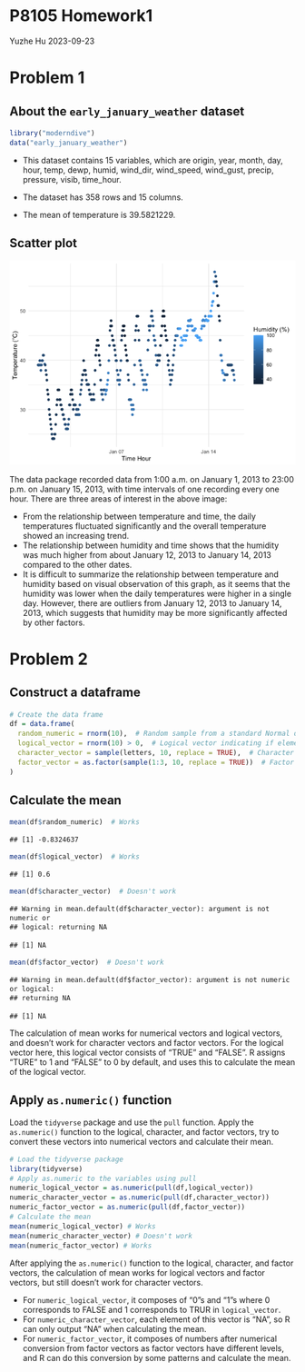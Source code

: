 P8105 Homework1
================
Yuzhe Hu
2023-09-23

# Problem 1

## About the `early_january_weather` dataset

``` r
library("moderndive")
data("early_january_weather")
```

- This dataset contains 15 variables, which are origin, year, month,
  day, hour, temp, dewp, humid, wind_dir, wind_speed, wind_gust, precip,
  pressure, visib, time_hour.

- The dataset has 358 rows and 15 columns.

- The mean of temperature is 39.5821229.

## Scatter plot

![](p8105_hw1_yh3676_files/figure-gfm/image-1.png)<!-- -->

The data package recorded data from 1:00 a.m. on January 1, 2013 to
23:00 p.m. on January 15, 2013, with time intervals of one recording
every one hour. There are three areas of interest in the above image:

- From the relationship between temperature and time, the daily
  temperatures fluctuated significantly and the overall temperature
  showed an increasing trend.
- The relationship between humidity and time shows that the humidity was
  much higher from about January 12, 2013 to January 14, 2013 compared
  to the other dates.
- It is difficult to summarize the relationship between temperature and
  humidity based on visual observation of this graph, as it seems that
  the humidity was lower when the daily temperatures were higher in a
  single day. However, there are outliers from January 12, 2013 to
  January 14, 2013, which suggests that humidity may be more
  significantly affected by other factors.

# Problem 2

## Construct a dataframe

``` r
# Create the data frame
df = data.frame(
  random_numeric = rnorm(10),  # Random sample from a standard Normal distribution
  logical_vector = rnorm(10) > 0,  # Logical vector indicating if elements are > 0
  character_vector = sample(letters, 10, replace = TRUE),  # Character vector of length 10
  factor_vector = as.factor(sample(1:3, 10, replace = TRUE))  # Factor vector with 3 levels
)
```

## Calculate the mean

``` r
mean(df$random_numeric)  # Works
```

    ## [1] -0.8324637

``` r
mean(df$logical_vector)  # Works
```

    ## [1] 0.6

``` r
mean(df$character_vector)  # Doesn't work
```

    ## Warning in mean.default(df$character_vector): argument is not numeric or
    ## logical: returning NA

    ## [1] NA

``` r
mean(df$factor_vector)  # Doesn't work
```

    ## Warning in mean.default(df$factor_vector): argument is not numeric or logical:
    ## returning NA

    ## [1] NA

The calculation of mean works for numerical vectors and logical vectors,
and doesn’t work for character vectors and factor vectors. For the
logical vector here, this logical vector consists of “TRUE” and “FALSE”.
R assigns “TURE” to 1 and “FALSE” to 0 by default, and uses this to
calculate the mean of the logical vector.

## Apply `as.numeric()` function

Load the `tidyverse` package and use the `pull` function. Apply the
`as.numeric()` function to the logical, character, and factor vectors,
try to convert these vectors into numerical vectors and calculate their
mean.

``` r
# Load the tidyverse package
library(tidyverse)
# Apply as.numeric to the variables using pull
numeric_logical_vector = as.numeric(pull(df,logical_vector))
numeric_character_vector = as.numeric(pull(df,character_vector))
numeric_factor_vector = as.numeric(pull(df,factor_vector))
# Calculate the mean
mean(numeric_logical_vector) # Works
mean(numeric_character_vector) # Doesn't work
mean(numeric_factor_vector) # Works
```

After applying the `as.numeric()` function to the logical, character,
and factor vectors, the calculation of mean works for logical vectors
and factor vectors, but still doesn’t work for character vectors.

- For `numeric_logical_vector`, it composes of “0”s and “1”s where 0
  corresponds to FALSE and 1 corresponds to TRUR in `logical_vector`.
- For `numeric_character_vector`, each element of this vector is “NA”,
  so R can only output “NA” when calculating the mean.
- For `numeric_factor_vector`, it composes of numbers after numerical
  conversion from factor vectors as factor vectors have different
  levels, and R can do this conversion by some patterns and calculate
  the mean.
